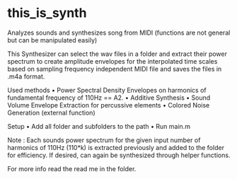 # this_is_synth
Analyzes sounds and synthesizes song from MIDI (functions are not general but can be manipulated easily)

This Synthesizer can select the wav files in a folder and extract their power spectrum to create amplitude envelopes for the interpolated time scales based on sampling frequency independent MIDI file and saves the files in .m4a format.

Used methods
•	Power Spectral Density Envelopes on harmonics of fundamental frequency of   110Hz == A2.
•	Additive Synthesis
•	Sound Volume Envelope Extraction for percussive elements
•	Colored Noise Generation (external function)

Setup
•	Add all folder and subfolders to the path 
•	Run main.m

Note : Each sounds power spectrum for the given input number of harmonics of 110Hz (110*k)  is extracted previously and added to the folder for efficiency. If desired, can again be synthesized through helper functions.


For more info read the read me in the folder.

